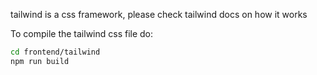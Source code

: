 tailwind is a css framework, please check tailwind docs on how it works

To compile the tailwind css file do:

```bash
cd frontend/tailwind
npm run build
```